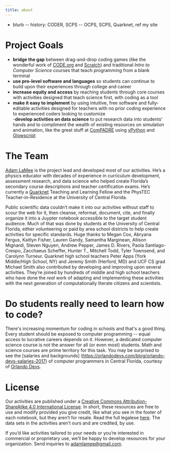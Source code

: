 ```yaml
---
title: about  
---
```


- blurb
-- history: CODER, SCPS
-- OCPS, SCPS, Quarknet, ref my site


# Project Goals  
- **bridge the gap** between drag-and-drop coding games (like the wonderful work of [CODE.org](https://code.org/) and [Scratch](https://scratch.mit.edu/)) and traditional *Intro to Computer Science* courses that teach programming from a blank terminal  
- **use pro-level software and languages** so students can continue to build upon their experiences through college and career  
- **increase equity and access** by reaching students through core courses with activities designed that teach science first, with coding as a tool  
- **make it easy to implement** by using intuitive, free software and fully-editable activities designed for teachers with no prior coding experience to experienced coders looking to customize  
-**develop activities on data science** to put research data into students' hands and to compliment the wealth of existing resources on simulation and animation, like the great stuff at [ComPADRE]( https://www.compadre.org/) using [vPython]( https://vpython.org/) and [Glowscript]( https://www.glowscript.org/docs/VPythonDocs/index.html)  
  
# The Team
[Adam LaMee](http://www.adamlamee.com) is the project lead and developed most of our activities. He’s a physics educator with decades of experience in curriculum development, assessment research, and data science who helped create Florida’s secondary course descriptions and teacher certification exams. He’s currently a [Quarknet]( https://quarknet.org/) Teaching and Learning Fellow and the PhysTEC Teacher-in-Residence at the University of Central Florida.  

Public scientific data couldn’t make it into our activities without staff to scour the web for it, then cleanse, reformat, document, cite, and finally organize it into a Juypter notebook accessible to the target student audience. Much of that was done by students at the University of Central Florida, either volunteering or paid by area school districts to help create activities for specific standards. Huge thanks to Megan Cox, Abryana Fergus, Kaitlyn Fisher, Lauren Gandy, Samantha Marginean, Allison Mignardi, Steven Nguyen, Andrew Pepper, James D. Rivers, Paola Santiago-Crespo, Zacchaeus Scheffer, Hunter T., Mitchell Todd, Tyler Townsend, and Carolynn Turneur. Quarknet high school teachers Peter Apps (York Middle/High School, NY) and Jeremy Smith (Herford, MD) and UCF CS grad Michael Smith also contributed by developing and improving upon several activities. They’re joined by hundreds of middle and high school teachers who have done the *real* work of adapting and implementing these activities with the next generation of computationally literate citizens and scientists.  
  
# Do students really need to learn how to code?  
There's increasing momentum for coding in schools and that's a good thing. Every student should be exposed to computer programming -- equal access to lucrative careers depends on it. However, a dedicated computer science course is not the answer for all (or even most) students. Math and science courses are prime territory for this task. You may be surprised to see the [salaries and backgrounds] (https://orlandodevs.com/blog/orlando-devs-salaries-2017) of computer programmers in Central Florida, courtesy of [Orlando Devs](https://orlandodevs.com/).  

# License  
Our activities are published under a [Creative Commons Attribution-ShareAlike 4.0 International License]( https://creativecommons.org/licenses/by-sa/4.0/). In short, these resources are free to use and modify provided you give credit, like what you see in the footer of each notebook, but they aren’t for resale. Read the full legalese [here]( https://creativecommons.org/licenses/by-sa/4.0/). The data sets in the activities aren’t ours and are credited, by use.  

If you’d like activities tailored to your needs or you’re interested in commercial or proprietary use, we’ll be happy to develop resources for your organization. Send inquiries to adamlamee@gmail.com.

